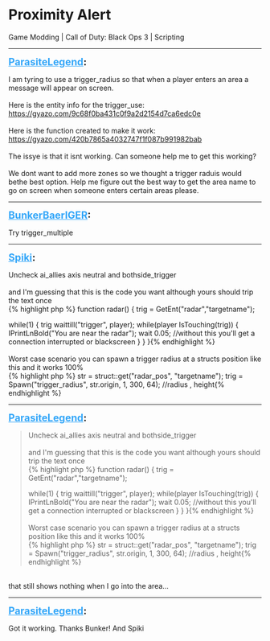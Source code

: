 # Proximity Alert
Game Modding | Call of Duty: Black Ops 3 | Scripting

---
<strong style="font-size: 1.4em;"><span style="text-decoration: underline;text-decoration-color: #34a7f9;"><span style="color:#34a7f9;">ParasiteLegend</span></span>:</strong>

<p>I am tyring to use a trigger_radius so that when a player enters an area a message will appear on screen. <br /><br />Here is the entity info for the trigger_use:<br /><a href="https://gyazo.com/9c68f0ba431c0f9a2d2154d7ca6edc0e">https://gyazo.com/9c68f0ba431c0f9a2d2154d7ca6edc0e</a><br /><br />Here is the function created to make it work:<br /><a href="https://gyazo.com/420b7865a4032747f1f087b991982bab">https://gyazo.com/420b7865a4032747f1f087b991982bab</a><br /><br />The issye is that it isnt working. Can someone help me to get this working?<br /><br />We dont want to add more zones so we thought a trigger raduis would bethe best option. Help me figure out the best way to get the area name to go on screen when someone enters certain areas please.</p>

---
<strong style="font-size: 1.4em;"><span style="text-decoration: underline;text-decoration-color: #34a7f9;"><span style="color:#34a7f9;">BunkerBaerIGER</span></span>:</strong>

<p>Try trigger_multiple</p>

---
<strong style="font-size: 1.4em;"><span style="text-decoration: underline;text-decoration-color: #34a7f9;"><span style="color:#34a7f9;">Spiki</span></span>:</strong>

<p>Uncheck ai_allies axis neutral and bothside_trigger<br /><br />and I&#39;m guessing that this is the code you want although yours should trip the text once<br />{% highlight php %}
function radar()
{
trig = GetEnt("radar","targetname");

while(1)
    {
    trig waittill("trigger", player);
    while(player IsTouching(trig))
        {
        IPrintLnBold("You are near the radar");
        wait 0.05; //without this you&#39;ll get a connection interrupted or blackscreen
        }
    }
}{% endhighlight %}
<br /><br />Worst case scenario you can spawn a trigger radius at a structs position like this and it works 100%<br />{% highlight php %}
str = struct::get("radar_pos", "targetname");
trig = Spawn("trigger_radius", str.origin, 1, 300, 64); //radius , height{% endhighlight %}
</p>

---
<strong style="font-size: 1.4em;"><span style="text-decoration: underline;text-decoration-color: #34a7f9;"><span style="color:#34a7f9;">ParasiteLegend</span></span>:</strong>

<p><blockquote>Uncheck ai_allies axis neutral and bothside_trigger<br /><br />and I&#39;m guessing that this is the code you want although yours should trip the text once<br />{% highlight php %}
function radar()
{
trig = GetEnt("radar","targetname");

while(1)
    {
    trig waittill("trigger", player);
    while(player IsTouching(trig))
        {
        IPrintLnBold("You are near the radar");
        wait 0.05; //without this you&#39;ll get a connection interrupted or blackscreen
        }
    }
}{% endhighlight %}
<br /><br />Worst case scenario you can spawn a trigger radius at a structs position like this and it works 100%<br />{% highlight php %}
str = struct::get("radar_pos", "targetname");
trig = Spawn("trigger_radius", str.origin, 1, 300, 64); //radius , height{% endhighlight %}
</blockquote><br />that still shows nothing when I go into the area...</p>

---
<strong style="font-size: 1.4em;"><span style="text-decoration: underline;text-decoration-color: #34a7f9;"><span style="color:#34a7f9;">ParasiteLegend</span></span>:</strong>

<p>Got it working. Thanks Bunker! And Spiki</p>
